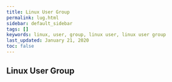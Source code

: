 ```yaml
---
title: Linux User Group
permalink: lug.html
sidebar: default_sidebar
tags: []
keywords: linux, user, group, linux user, linux user group
last_updated: January 21, 2020
toc: false
---
```


## Linux User Group